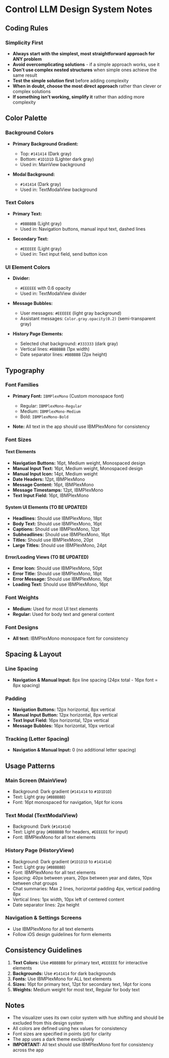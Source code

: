 # Control LLM Design System Notes

## Coding Rules

### Simplicity First
- **Always start with the simplest, most straightforward approach for ANY problem**
- **Avoid overcomplicating solutions** - if a simple approach works, use it
- **Don't use complex nested structures** when simple ones achieve the same result
- **Test the simple solution first** before adding complexity
- **When in doubt, choose the most direct approach** rather than clever or complex solutions
- **If something isn't working, simplify it** rather than adding more complexity

## Color Palette

### Background Colors
- **Primary Background Gradient:**
  - Top: `#141414` (Dark gray)
  - Bottom: `#1D1D1D` (Lighter dark gray)
  - Used in: MainView background

- **Modal Background:**
  - `#141414` (Dark gray)
  - Used in: TextModalView background

### Text Colors
- **Primary Text:**
  - `#BBBBBB` (Light gray)
  - Used in: Navigation buttons, manual input text, dashed lines

- **Secondary Text:**
  - `#EEEEEE` (Light gray)
  - Used in: Text input field, send button icon

### UI Element Colors
- **Divider:**
  - `#EEEEEE` with 0.6 opacity
  - Used in: TextModalView divider

- **Message Bubbles:**
  - User messages: `#EEEEEE` (light gray background)
  - Assistant messages: `Color.gray.opacity(0.2)` (semi-transparent gray)

- **History Page Elements:**
  - Selected chat background: `#333333` (dark gray)
  - Vertical lines: `#BBBBBB` (1px width)
  - Date separator lines: `#BBBBBB` (2px height)

## Typography

### Font Families
- **Primary Font:** `IBMPlexMono` (Custom monospace font)
  - Regular: `IBMPlexMono-Regular`
  - Medium: `IBMPlexMono-Medium` 
  - Bold: `IBMPlexMono-Bold`

- **Note:** All text in the app should use IBMPlexMono for consistency

### Font Sizes

#### Text Elements
- **Navigation Buttons:** 16pt, Medium weight, Monospaced design
- **Manual Input Text:** 16pt, Medium weight, Monospaced design
- **Manual Input Icon:** 14pt, Medium weight
- **Date Headers:** 12pt, IBMPlexMono
- **Message Content:** 16pt, IBMPlexMono
- **Message Timestamps:** 12pt, IBMPlexMono
- **Text Input Field:** 16pt, IBMPlexMono

#### System UI Elements (TO BE UPDATED)
- **Headlines:** Should use IBMPlexMono, 18pt
- **Body Text:** Should use IBMPlexMono, 16pt
- **Captions:** Should use IBMPlexMono, 12pt
- **Subheadlines:** Should use IBMPlexMono, 16pt
- **Titles:** Should use IBMPlexMono, 20pt
- **Large Titles:** Should use IBMPlexMono, 24pt

#### Error/Loading Views (TO BE UPDATED)
- **Error Icon:** Should use IBMPlexMono, 50pt
- **Error Title:** Should use IBMPlexMono, 18pt
- **Error Message:** Should use IBMPlexMono, 16pt
- **Loading Text:** Should use IBMPlexMono, 16pt

### Font Weights
- **Medium:** Used for most UI text elements
- **Regular:** Used for body text and general content

### Font Designs
- **All text:** IBMPlexMono monospace font for consistency

## Spacing & Layout

### Line Spacing
- **Navigation & Manual Input:** 8px line spacing (24px total - 16px font = 8px spacing)

### Padding
- **Navigation Buttons:** 12px horizontal, 8px vertical
- **Manual Input Button:** 12px horizontal, 8px vertical
- **Text Input Field:** 16px horizontal, 12px vertical
- **Message Bubbles:** 16px horizontal, 10px vertical

### Tracking (Letter Spacing)
- **Navigation & Manual Input:** 0 (no additional letter spacing)

## Usage Patterns

### Main Screen (MainView)
- Background: Dark gradient (`#141414` to `#1D1D1D`)
- Text: Light gray (`#BBBBBB`)
- Font: 16pt monospaced for navigation, 14pt for icons

### Text Modal (TextModalView)
- Background: Dark (`#141414`)
- Text: Light gray (`#BBBBBB` for headers, `#EEEEEE` for input)
- Font: IBMPlexMono for all text elements

### History Page (HistoryView)
- Background: Dark gradient (`#1D1D1D` to `#141414`)
- Text: Light gray (`#BBBBBB`)
- Font: IBMPlexMono for all text elements
- Spacing: 40px between years, 20px between year and dates, 10px between chat groups
- Chat summaries: Max 2 lines, horizontal padding 4px, vertical padding 8px
- Vertical lines: 1px width, 10px left of centered content
- Date separator lines: 2px height

### Navigation & Settings Screens
- Use IBMPlexMono for all text elements
- Follow iOS design guidelines for form elements

## Consistency Guidelines

1. **Text Colors:** Use `#BBBBBB` for primary text, `#EEEEEE` for interactive elements
2. **Backgrounds:** Use `#141414` for dark backgrounds
3. **Fonts:** Use IBMPlexMono for ALL text elements
4. **Sizes:** 16pt for primary text, 12pt for secondary text, 14pt for icons
5. **Weights:** Medium weight for most text, Regular for body text

## Notes
- The visualizer uses its own color system with hue shifting and should be excluded from this design system
- All colors are defined using hex values for consistency
- Font sizes are specified in points (pt) for clarity
- The app uses a dark theme exclusively
- **IMPORTANT:** All text should use IBMPlexMono font for consistency across the app 